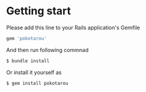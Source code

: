 # Getting start

Please add this line to your Rails application's Gemfile

```ruby
gem 'pokotarou'
```

And then run following commnad 

```bash
$ bundle install
```

Or install it yourself as
```bash
$ gem install pokotarou
```